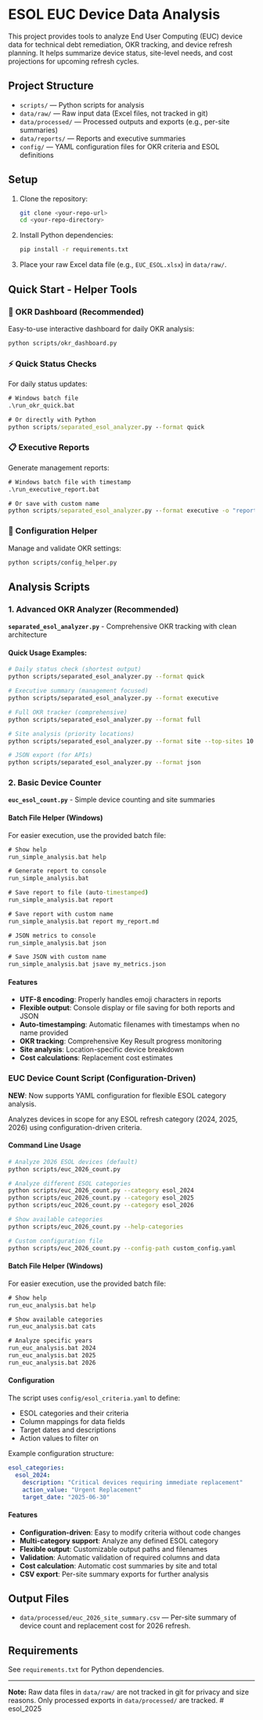 # ESOL EUC Device Data Analysis

This project provides tools to analyze End User Computing (EUC) device data for technical debt remediation, OKR tracking, and device refresh planning. It helps summarize device status, site-level needs, and cost projections for upcoming refresh cycles.

## Project Structure

- `scripts/` — Python scripts for analysis
- `data/raw/` — Raw input data (Excel files, not tracked in git)
- `data/processed/` — Processed outputs and exports (e.g., per-site summaries)
- `data/reports/` — Reports and executive summaries
- `config/` — YAML configuration files for OKR criteria and ESOL definitions

## Setup

1. Clone the repository:
   ```sh
   git clone <your-repo-url>
   cd <your-repo-directory>
   ```
2. Install Python dependencies:
   ```sh
   pip install -r requirements.txt
   ```
3. Place your raw Excel data file (e.g., `EUC_ESOL.xlsx`) in `data/raw/`.

## Quick Start - Helper Tools

### 🎯 OKR Dashboard (Recommended)
Easy-to-use interactive dashboard for daily OKR analysis:
```sh
python scripts/okr_dashboard.py
```

### ⚡ Quick Status Checks
For daily status updates:
```bat
# Windows batch file
.\run_okr_quick.bat

# Or directly with Python
python scripts/separated_esol_analyzer.py --format quick
```

### 📋 Executive Reports
Generate management reports:
```bat
# Windows batch file with timestamp
.\run_executive_report.bat

# Or save with custom name
python scripts/separated_esol_analyzer.py --format executive -o "reports/weekly_update.md"
```

### 🔧 Configuration Helper
Manage and validate OKR settings:
```sh
python scripts/config_helper.py
```

## Analysis Scripts

### 1. Advanced OKR Analyzer (Recommended)
**`separated_esol_analyzer.py`** - Comprehensive OKR tracking with clean architecture

#### Quick Usage Examples:
```sh
# Daily status check (shortest output)
python scripts/separated_esol_analyzer.py --format quick

# Executive summary (management focused)  
python scripts/separated_esol_analyzer.py --format executive

# Full OKR tracker (comprehensive)
python scripts/separated_esol_analyzer.py --format full

# Site analysis (priority locations)
python scripts/separated_esol_analyzer.py --format site --top-sites 10

# JSON export (for APIs)
python scripts/separated_esol_analyzer.py --format json
```

### 2. Basic Device Counter
**`euc_esol_count.py`** - Simple device counting and site summaries

#### Batch File Helper (Windows)

For easier execution, use the provided batch file:

```cmd
# Show help
run_simple_analysis.bat help

# Generate report to console
run_simple_analysis.bat

# Save report to file (auto-timestamped)
run_simple_analysis.bat report

# Save report with custom name
run_simple_analysis.bat report my_report.md

# JSON metrics to console
run_simple_analysis.bat json

# Save JSON with custom name  
run_simple_analysis.bat jsave my_metrics.json
```

#### Features
- **UTF-8 encoding**: Properly handles emoji characters in reports
- **Flexible output**: Console display or file saving for both reports and JSON
- **Auto-timestamping**: Automatic filenames with timestamps when no name provided
- **OKR tracking**: Comprehensive Key Result progress monitoring
- **Site analysis**: Location-specific device breakdown
- **Cost calculations**: Replacement cost estimates

### EUC Device Count Script (Configuration-Driven)

**NEW**: Now supports YAML configuration for flexible ESOL category analysis.

Analyzes devices in scope for any ESOL refresh category (2024, 2025, 2026) using configuration-driven criteria.

#### Command Line Usage

```sh
# Analyze 2026 ESOL devices (default)
python scripts/euc_2026_count.py

# Analyze different ESOL categories
python scripts/euc_2026_count.py --category esol_2024
python scripts/euc_2026_count.py --category esol_2025
python scripts/euc_2026_count.py --category esol_2026

# Show available categories
python scripts/euc_2026_count.py --help-categories

# Custom configuration file
python scripts/euc_2026_count.py --config-path custom_config.yaml
```

#### Batch File Helper (Windows)

For easier execution, use the provided batch file:

```cmd
# Show help
run_euc_analysis.bat help

# Show available categories  
run_euc_analysis.bat cats

# Analyze specific years
run_euc_analysis.bat 2024
run_euc_analysis.bat 2025
run_euc_analysis.bat 2026
```

#### Configuration

The script uses `config/esol_criteria.yaml` to define:
- ESOL categories and their criteria
- Column mappings for data fields
- Target dates and descriptions
- Action values to filter on

Example configuration structure:
```yaml
esol_categories:
  esol_2024:
    description: "Critical devices requiring immediate replacement"
    action_value: "Urgent Replacement"
    target_date: "2025-06-30"
```

#### Features
- **Configuration-driven**: Easy to modify criteria without code changes
- **Multi-category support**: Analyze any defined ESOL category
- **Flexible output**: Customizable output paths and filenames
- **Validation**: Automatic validation of required columns and data
- **Cost calculation**: Automatic cost summaries by site and total
- **CSV export**: Per-site summary exports for further analysis

## Output Files

- `data/processed/euc_2026_site_summary.csv` — Per-site summary of device count and replacement cost for 2026 refresh.

## Requirements

See `requirements.txt` for Python dependencies.

---

**Note:** Raw data files in `data/raw/` are not tracked in git for privacy and size reasons. Only processed exports in `data/processed/` are tracked. #   e s o l _ 2 0 2 5 
 
 